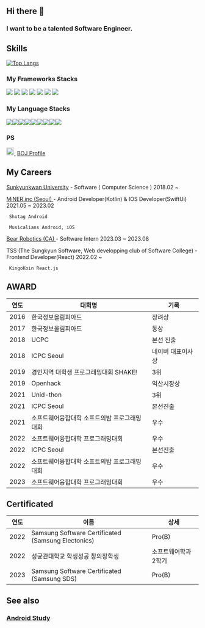 ## Hi there 👋


### I want to be a talented Software Engineer.

## Skills


[![Top Langs](https://github-readme-stats.vercel.app/api/top-langs/?username=DivisonOfficer&layout=compact&langs_count=8&hide=html,python,batchfile,powershell,makefile,Jupyter%20Notebook)](https://github.com/anuraghazra/github-readme-stats)

### My Frameworks Stacks

<img src="https://img.shields.io/badge/Android Studio-green?style=flat&logo=Android Studio&logoColor=white"/> <img src="https://img.shields.io/badge/React-blue?style=flat&logo=React&logoColor=white"/> <img src="https://img.shields.io/badge/SwiftUi-147EFB?style=flat&logo=swift&logoColor=white"/> <img src="https://img.shields.io/badge/Flutter-02569B?style=flat&logo=Flutter&logoColor=white"/>  <img src="https://img.shields.io/badge/Node.js-339933?style=flat&logo=Node.js&logoColor=white"/> <img src="https://img.shields.io/badge/Django-092E20?style=flat&logo=Django&logoColor=white"/> <img src="https://img.shields.io/badge/Spring-6DB33F?style=flat&logo=Spring&logoColor=white"/> 


### My Language Stacks

<img src="https://img.shields.io/badge/C-A8B9CC?style=flat&logo=C&logoColor=white"/><img src="https://img.shields.io/badge/C++-00599C?style=flat&logo=C++&logoColor=white"/><img src="https://img.shields.io/badge/javascript-yellow?style=flat&logo=javascript&logoColor=white"/><img src="https://img.shields.io/badge/CSharp-239120?style=flat&logo=C Sharp&logoColor=white"/><img src="https://img.shields.io/badge/Java-007396?style=flat&logo=CoffeeScript&logoColor=white"/><img src="https://img.shields.io/badge/Python-3776AB?style=flat&logo=Python&logoColor=white"/><img src="https://img.shields.io/badge/Kotlin-7F52FF?style=flat&logo=Kotlin&logoColor=white"/><img src="https://img.shields.io/badge/Swift-F05138?style=flat&logo=Swift&logoColor=white"/><img src="https://img.shields.io/badge/Dart-0175C2?style=flat&logo=Dart&logoColor=white"/>

### PS
<a href="https://solved.ac/profile/wlssud0701" class="no-ul"><img src="https://d2gd6pc034wcta.cloudfront.net/tier/22.svg" class="solvedac-tier" width="20px">&nbsp;</a> [BOJ Profile](https://www.acmicpc.net/user/wlssud0701)

## My Careers

 [Sunkyunkwan University](http://cs.skku.edu) - Software ( Computer Science ) 2018.02 ~
 
 [MiNER.inc (Seoul) ](http://minerinc.io) - Android Developer(Kotlin) & IOS Developer(SwiftUi) 2021.05 ~ 2023.02
 
  
     Shotag Android
     
     Musicalians Android, iOS
 
 
 [Bear Robotics (CA) ](https://www.bearrobotics.ai/) - Software Intern 2023.03 ~ 2023.08

 


 TSS (The Sungkyun Software, Web developping club of Software College) - Frontend Developer(React) 2022.02 ~
 
     KingoKoin React.js
     
     
## AWARD


|연도|대회명|기록|
|------|---|---|
|2016|한국정보올림피아드|장려상|
|2017|한국정보올림피아드|동상|
|2018|UCPC|본선 진출|
|2018|ICPC Seoul|네이버 대표이사상|
|2019|경인지역 대학생 프로그래밍대회 SHAKE!|3위|
|2019|Openhack|익산시장상|
|2021|Unid-thon|3위|
|2021|ICPC Seoul|본선진출|
|2021|소프트웨어융합대학 소프트의밤 프로그래밍대회|우수|
|2022|소프트웨어융합대학 프로그래밍대회|우수|
|2022|ICPC Seoul|본선진출|
|2022|소프트웨어융합대학 소프트의밤 프로그래밍대회|우수|
|2023|소프트웨어융합대학 프로그래밍대회|우수|



## Certificated
|연도|이름|상세|
|------|---|---|
|2022 | Samsung Software Certificated (Samsung Electonics)  | Pro(B) |
|2022 | 성균관대학교 학생성공 창의장학생 | 소프트웨어학과 2학기 |
|2023 | Samsung Software Certificated (Samsung SDS) | Pro(B) |


<!--
**DivisonOfficer/DivisonOfficer** is a ✨ _special_ ✨ repository because its `README.md` (this file) appears on your GitHub profile.

Here are some ideas to get you started:

- 🔭 I’m currently working on ...
- 🌱 I’m currently learning ...
- 👯 I’m looking to collaborate on ...
- 🤔 I’m looking for help with ...
- 💬 Ask me about ...
- 📫 How to reach me: ...
- 😄 Pronouns: ...
- ⚡ Fun fact: ...
-->


 <!-- 
 [![Anurag's GitHub stats](https://github-readme-stats.vercel.app/api?username=DivisonOfficer&theme=tokyonight)](https://github.com/anuraghazra/github-readme-stats) 
 -->


## See also



### [Android Study](https://vintage-scale-5ff.notion.site/Android-7b5cd569a9c744db83a9faac52640ff8)





